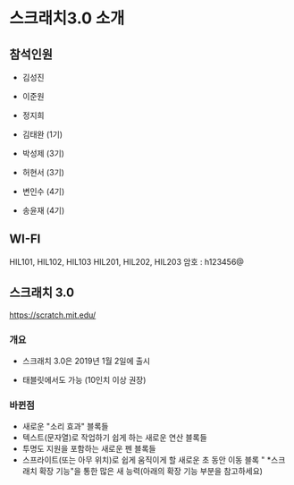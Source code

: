# 스크래치3.0 소개

## 참석인원
* 김성진
* 이준원
* 정지희

* 김태완 (1기)
* 박성제 (3기)
* 허현서 (3기)
* 변인수 (4기)
* 송윤재 (4기)

## WI-FI
HIL101, HIL102, HIL103
HIL201, HIL202, HIL203
암호 : h123456@

## 스크래치 3.0
https://scratch.mit.edu/

### 개요
* 스크래치 3.0은 2019년 1월 2일에 출시

* 태블릿에서도 가능 (10인치 이상 권장)

### 바뀐점
* 새로운 "소리 효과" 블록들
* 텍스트(문자열)로 작업하기 쉽게 하는 새로운 연산 블록들
* 투명도 지원을 포함하는 새로운 펜 블록들
* 스프라이트(또는 아무 위치)로 쉽게 움직이게 할 새로운 초 동안 이동 블록
" *스크래치 확장 기능"을 통한 많은 새 능력(아래의 확장 기능 부분을 참고하세요)
